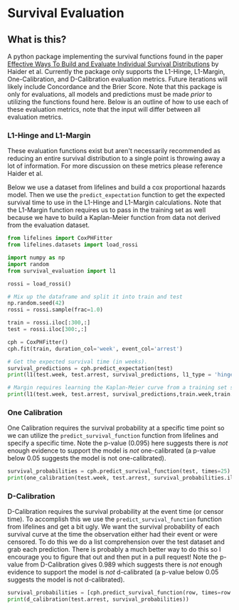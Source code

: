 # Survival Evaluation

## What is this?

A python package implementing the survival functions found in the paper [Effective Ways To Build and Evaluate Individual Survival Distributions](https://www.jmlr.org/papers/volume21/18-772/18-772.pdf) by Haider et al. Currently the package only supports the L1-Hinge, L1-Margin, One-Calibration, and D-Calibration evaluation metrics. Future iterations will likely include Concordance and the Brier Score. Note that this package is only for evaluations, all models and predictions must be made _prior_ to utilizing the functions found here. Below is an outline of how to use each of these evaluation metrics, note that the input will differ between all evaluation metrics.

### L1-Hinge and L1-Margin

These evaluation functions exist but aren't necessarily recommended as reducing an entire survival distribution to a single point is throwing away a lot of information. For more discussion on these metrics please reference Haider et al.

Below we use a dataset from lifelines and build a cox proportional hazards model. Then we use the `predict_expectation` function to get the expected survival time to use in the L1-Hinge and L1-Margin calculations. Note that the L1-Margin function requires us to pass in the training set as well because we have to build a Kaplan-Meier function from data not derived from the evaluation dataset.

```python
from lifelines import CoxPHFitter
from lifelines.datasets import load_rossi

import numpy as np
import random
from survival_evaluation import l1

rossi = load_rossi()

# Mix up the dataframe and split it into train and test
np.random.seed(42)
rossi = rossi.sample(frac=1.0)

train = rossi.iloc[:300,:]
test = rossi.iloc[300:,:]

cph = CoxPHFitter()
cph.fit(train, duration_col='week', event_col='arrest')

# Get the expected survival time (in weeks).
survival_predictions = cph.predict_expectation(test)
print(l1(test.week, test.arrest, survival_predictions, l1_type = 'hinge'))

# Margin requires learning the Kaplan-Meier curve from a training set so we must supply that data here.
print(l1(test.week, test.arrest, survival_predictions,train.week,train.arrest, l1_type = 'margin'))

```

### One Calibration

One Calibration requires the survival probability at a specific time point so we can utilize the `predict_survival_function` function from lifelines and specify a specific time. Note the p-value (0.095) here suggests there is _not_ enough evidence to support the model is _not_ one-calibrated (a p-value below 0.05 suggests the model is not one-calibrated).

```python
survival_probabilities = cph.predict_survival_function(test, times=25)
print(one_calibration(test.week, test.arrest, survival_probabilities.iloc[0,:], time= 25))
```

### D-Calibration

D-Calibration requires the survival probability at the event time (or censor time). To accomplish this we use the `predict_survival_function` function from lifelines and get a bit ugly. We want the survival probability of each survival curve at the time the observation either had their event or were censored. To do this we do a list comprehension over the test dataset and grab each prediction. There is probably a much better way to do this so I encourage you to figure that out and then put in a pull request! Note the p-value from D-Calibration gives 0.989 which suggests there is _not_ enough evidence to support the model is _not_ d-calibrated (a p-value below 0.05 suggests the model is not d-calibrated).


```python
survival_probabilities = [cph.predict_survival_function(row, times=row.week).to_numpy()[0][0] for _, row in test.iterrows()]
print(d_calibration(test.arrest, survival_probabilities))
```
